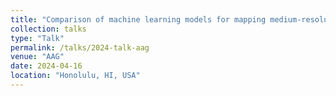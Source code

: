 ```yaml
---
title: "Comparison of machine learning models for mapping medium-resolution land cover and land change"
collection: talks
type: "Talk"
permalink: /talks/2024-talk-aag
venue: "AAG"
date: 2024-04-16
location: "Honolulu, HI, USA"
---
```

